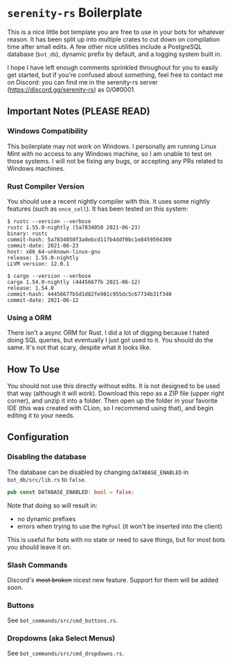 # `serenity-rs` Boilerplate

This is a nice little bot template you are free to use in your bots for whatever reason.
It has been split up into multiple crates to cut down on compilation time after small edits.
A few other nice utilities include a PostgreSQL database (`bot_db`), dynamic prefix by default,
and a logging system built in.

I hope I have left enough comments sprinkled throughout for you to easily get started, but if
you're confused about something, feel free to contact me on Discord: you can find me in the serenity-rs server
(https://discord.gg/serenity-rs) as 0/0#0001.

## Important Notes (PLEASE READ)

### Windows Compatibility
This boilerplate may not work on Windows. I personally am running Linux Mint with no access to any 
Windows machine, so I am unable to test on those systems. I will not be fixing any bugs, or accepting
any PRs related to Windows machines.

### Rust Compiler Version
You should use a recent nightly compiler with this. It uses some nightly features (such as `once_cell`).
It has been tested on this system:
```
$ rustc --version --verbose
rustc 1.55.0-nightly (5a7834050 2021-06-23)
binary: rustc
commit-hash: 5a7834050f3a0ebcd117b4ddf0bc1e8459594309
commit-date: 2021-06-23
host: x86_64-unknown-linux-gnu
release: 1.55.0-nightly
LLVM version: 12.0.1

$ cargo --version --verbose
cargo 1.54.0-nightly (44456677b 2021-06-12)
release: 1.54.0
commit-hash: 44456677b5d1d82fe981c955dc5c67734b31f340
commit-date: 2021-06-12
```
### Using a ORM
There isn't a async ORM for Rust. I did a lot of digging because I hated doing SQL queries, but eventually 
I just got used to it. You should do the same. It's not that scary, despite what it looks like.

## How To Use

You should not use this directly without edits. It is not designed to be used that way 
(although it will work). Download this repo as a ZIP file (upper right corner), and unzip it into a folder.
Then open up the folder in your favorite IDE (this was created with CLion, so I recommend using that), and
begin editing it to your needs.

## Configuration

### Disabling the database
The database can be disabled by changing `DATABASE_ENABLED` in `bot_db/src/lib.rs` to `false`.
```rust
pub const DATABASE_ENABLED: bool = false;
```
Note that doing so will result in:
* no dynamic prefixes
* errors when trying to use the `PgPool` (it won't be inserted into the client)

This is useful for bots with no state or need to save things, but for most bots you should leave it on.

### Slash Commands
Discord's ~~most broken~~ nicest new feature.
Support for them will be added soon.

### Buttons
See `bot_commands/src/cmd_buttons.rs`.

### Dropdowns (aka Select Menus)
See `bot_commands/src/cmd_dropdowns.rs`.
